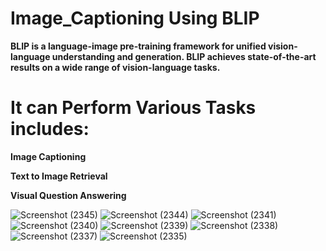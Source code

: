 # Image_Captioning Using BLIP

**BLIP is a language-image pre-training framework for unified vision-language understanding and generation. BLIP achieves state-of-the-art results on a wide range of vision-language tasks.**



# It can Perform Various Tasks includes:

**Image Captioning**

**Text to Image Retrieval**

**Visual Question Answering**









![Screenshot (2345)](https://user-images.githubusercontent.com/54540404/225123912-d62e39b1-5f32-4754-a082-d347f13ea9d6.png)
![Screenshot (2344)](https://user-images.githubusercontent.com/54540404/225128734-8bae6b39-e661-4536-9b6a-3059078af4bb.png)
![Screenshot (2341)](https://user-images.githubusercontent.com/54540404/225129096-d7aa3caf-d44f-4bd1-b50b-632358ffa6f8.png)
![Screenshot (2340)](https://user-images.githubusercontent.com/54540404/225129144-b80e7985-d275-4adf-9184-c1ac247e1466.png)
![Screenshot (2339)](https://user-images.githubusercontent.com/54540404/225129177-6c22b5a7-0a5b-4dc0-8548-069ee21d576a.png)
![Screenshot (2338)](https://user-images.githubusercontent.com/54540404/225129199-3ad5c11f-b940-4a51-b887-2a1f6614de73.png)
![Screenshot (2337)](https://user-images.githubusercontent.com/54540404/225129223-13160932-8591-406d-863d-66da9ba2e297.png)
![Screenshot (2335)](https://user-images.githubusercontent.com/54540404/225129253-3124a45c-93a3-4843-a6e8-143a11c86428.png)


